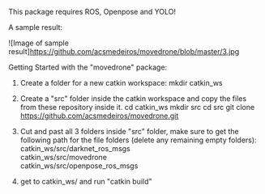 This package requires ROS, Openpose and YOLO!

A sample result:


![Image of sample result]https://github.com/acsmedeiros/movedrone/blob/master/3.jpg



Getting Started with the "movedrone" package:

1. Create a folder for a new catkin workspace:
    mkdir catkin_ws
    
2. Create a "src" folder inside the catkin workspace and copy the files from these repository inside it.
    cd catkin_ws
    mkdir src
    cd src
    git clone https://github.com/acsmedeiros/movedrone.git
    
3. Cut and past all 3 folders inside "src" folder, make sure to get the following path for the file folders (delete any remaining empty folders):
   catkin_ws/src/darknet_ros_msgs	
   catkin_ws/src/movedrone	
   catkin_ws/src/openpose_ros_msgs
   
4. get to catkin_ws/ and run "catkin build"

